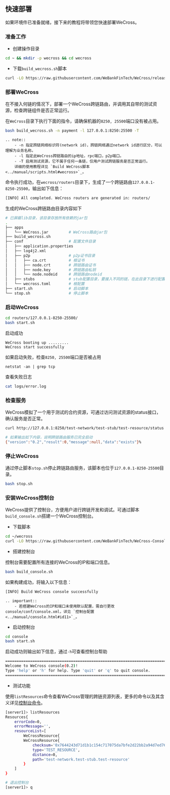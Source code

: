 ## 快速部署
如果环境件已准备就绪，接下来的教程将带领您快速部署WeCross。

### 准备工作
- 创建操作目录

```bash
cd ~ && mkdir -p wecross && cd wecross
```

- 下载`build_wecross.sh`脚本

```bash
curl -LO https://raw.githubusercontent.com/WeBankFinTech/WeCross/release-0.2/scripts/build_wecross.sh
```

### 部署WeCross

在不接入何链的情况下，部署一个WeCross跨链路由，并调用其自带的测试资源，检查跨链组件是否正常运行。

在`WeCross`目录下执行下面的指令，请确保机器的`8250, 25500`端口没有被占用。

```bash
bash build_wecross.sh -n payment -l 127.0.0.1:8250:25500 -T
```

```eval_rst
.. note::
    - -n 指定跨链网络标识符(network id)，跨链网络通过network id进行区分，可以理解为业务名称。
    - -l 指定此WeCross跨链路由的ip地址，rpc端口，p2p端口。
    - -T 启用测试资源，它不属于任何一条链，仅用户测试跨链服务是否正常运行。
    详细的使用教程详见 `Build WeCross脚本 <../manual/scripts.html#wecross>`_。
```

命令执行成功，在`wecross/routers`目录下，生成了一个跨链路由`127.0.0.1-8250-25500`，输出如下信息：

``` bash
[INFO] All completed. WeCross routers are generated in: routers/
```

生成的WeCross跨链路由目录内容如下

```bash
# 已屏蔽lib目录，该目录存放所有依赖的jar包
.
├── apps
│   └── WeCross.jar         # WeCross路由jar包
├── build_wecross.sh
├── conf                    # 配置文件目录
│   ├── application.properties	
│   ├── log4j2.xml 
│   ├── p2p                 # p2p证书目录
│   │   ├── ca.crt          # 根证书
│   │   ├── node.crt        # 跨链路由证书
│   │   ├── node.key        # 跨链路由私钥
│   │   └── node.nodeid     # 跨链路由nodeid
│   ├── stubs               # stub配置目录，要接入不同的链，在此目录下进行配置
│   └── wecross.toml        # 根配置
├── start.sh                # 启动脚本
└── stop.sh                 # 停止脚本
```

### 启动WeCross

```bash
cd routers/127.0.0.1-8250-25500/
bash start.sh
```
启动成功

```
WeCross booting up .........
WeCross start successfully
```
如果启动失败，检查`8250, 25500`端口是否被占用

``` shell
netstat -an | grep tcp
```

查看失败日志

```bash
cat logs/error.log
```

### 检查服务
WeCross模拟了一个用于测试的合约资源，可通过访问测试资源的status接口，确认服务是否正常。
``` bash
curl http://127.0.0.1:8250/test-network/test-stub/test-resource/status

# 如果输出如下内容，说明跨链路由服务已完全启动
{"version":"0.2","result":0,"message":null,"data":"exists"}%  
```

### 停止WeCross
通过停止脚本`stop.sh`停止跨链路由服务，该脚本也位于`127.0.0.1-8250-25500`目录。

```bash 
bash stop.sh
```

### 安装WeCross控制台

WeCross提供了控制台，方便用户进行跨链开发和调试。可通过脚本`build_console.sh`搭建一个WeCross控制台。

- 下载脚本

```bash
cd ~/wecross
curl -LO https://raw.githubusercontent.com/WeBankFinTech/WeCross-Console/dev/scripts/build_console.sh
```

- 搭建控制台

控制台需要配置所有连接的WeCross的IP和端口信息。

```bash
bash build_console.sh
```

如果构建成功，将输入以下信息：
```bash
[INFO] Build WeCross console successfully
```

```eval_rst
.. important::
    - 若搭建WeCross的IP和端口未使用默认配置，需自行更改console/conf/console.xml，详见 `控制台配置 <../manual/console.html#id11>`_。
```

- 启动控制台

```bash
cd console
bash start.sh
```

启动成功则输出如下信息，通过`-h`可查看控制台帮助

```bash
=================================================================================
Welcome to WeCross console(0.2)!
Type 'help' or 'h' for help. Type 'quit' or 'q' to quit console.
=================================================================================
```

- 测试功能

使用`listResources`命令查看WeCross管理的跨链资源列表，更多的命令以及其含义详见[控制台命令](../manual/console.html#id13)。

```bash
[server1]> listResources 
Resources{
    errorCode=0,
    errorMessage='',
    resourceList=[
        WeCrossResource{
        WeCrossResource{
            checksum='0x7644243d71d1b1c154c717075da7bfe2d22bb2a94d7ed7693ab481f6cb11c756',
            type='TEST_RESOURCE',
            distance=0,
            path='test-network.test-stub.test-resource'
        }
    ]
}

# 退出控制台
[server1]> q
```
